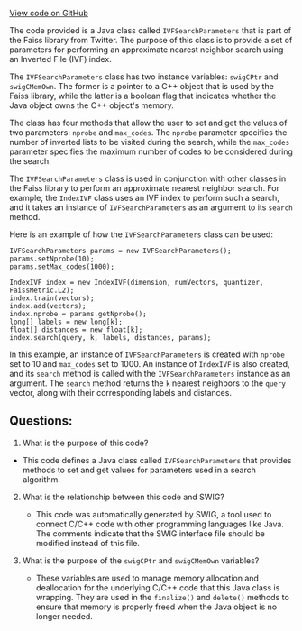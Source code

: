 [View code on GitHub](https://github.com/misbahsy/the-algorithm/ann/src/main/java/com/twitter/ann/faiss/swig/IVFSearchParameters.java)

The code provided is a Java class called `IVFSearchParameters` that is part of the Faiss library from Twitter. The purpose of this class is to provide a set of parameters for performing an approximate nearest neighbor search using an Inverted File (IVF) index. 

The `IVFSearchParameters` class has two instance variables: `swigCPtr` and `swigCMemOwn`. The former is a pointer to a C++ object that is used by the Faiss library, while the latter is a boolean flag that indicates whether the Java object owns the C++ object's memory. 

The class has four methods that allow the user to set and get the values of two parameters: `nprobe` and `max_codes`. The `nprobe` parameter specifies the number of inverted lists to be visited during the search, while the `max_codes` parameter specifies the maximum number of codes to be considered during the search. 

The `IVFSearchParameters` class is used in conjunction with other classes in the Faiss library to perform an approximate nearest neighbor search. For example, the `IndexIVF` class uses an IVF index to perform such a search, and it takes an instance of `IVFSearchParameters` as an argument to its `search` method. 

Here is an example of how the `IVFSearchParameters` class can be used:

```
IVFSearchParameters params = new IVFSearchParameters();
params.setNprobe(10);
params.setMax_codes(1000);

IndexIVF index = new IndexIVF(dimension, numVectors, quantizer, FaissMetric.L2);
index.train(vectors);
index.add(vectors);
index.nprobe = params.getNprobe();
long[] labels = new long[k];
float[] distances = new float[k];
index.search(query, k, labels, distances, params);
```

In this example, an instance of `IVFSearchParameters` is created with `nprobe` set to 10 and `max_codes` set to 1000. An instance of `IndexIVF` is also created, and its `search` method is called with the `IVFSearchParameters` instance as an argument. The `search` method returns the `k` nearest neighbors to the `query` vector, along with their corresponding labels and distances.
## Questions: 
 1. What is the purpose of this code?
   - This code defines a Java class called `IVFSearchParameters` that provides methods to set and get values for parameters used in a search algorithm.

2. What is the relationship between this code and SWIG?
   - This code was automatically generated by SWIG, a tool used to connect C/C++ code with other programming languages like Java. The comments indicate that the SWIG interface file should be modified instead of this file.

3. What is the purpose of the `swigCPtr` and `swigCMemOwn` variables?
   - These variables are used to manage memory allocation and deallocation for the underlying C/C++ code that this Java class is wrapping. They are used in the `finalize()` and `delete()` methods to ensure that memory is properly freed when the Java object is no longer needed.